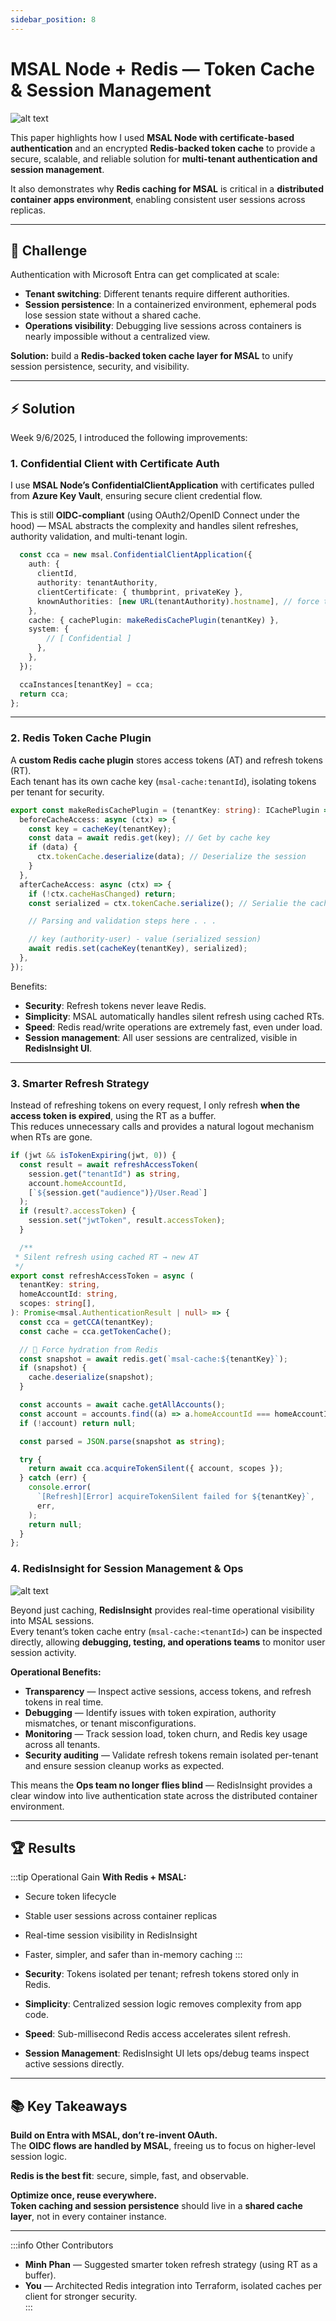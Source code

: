 ```yaml
---
sidebar_position: 8
---
```


# MSAL Node + Redis — Token Cache & Session Management

![alt text](image-2.png)

This paper highlights how I used **MSAL Node with certificate-based authentication** and an encrypted **Redis-backed token cache** to provide a secure, scalable, and reliable solution for **multi-tenant authentication and session management**.

It also demonstrates why **Redis caching for MSAL** is critical in a **distributed container apps environment**, enabling consistent user sessions across replicas.

---

## 🚩 Challenge

Authentication with Microsoft Entra can get complicated at scale:

- **Tenant switching**: Different tenants require different authorities.
- **Session persistence**: In a containerized environment, ephemeral pods lose session state without a shared cache.
- **Operations visibility**: Debugging live sessions across containers is nearly impossible without a centralized view.

**Solution:** build a **Redis-backed token cache layer for MSAL** to unify session persistence, security, and visibility.

---

## ⚡ Solution

Week 9/6/2025, I introduced the following improvements:

### 1. Confidential Client with Certificate Auth

I use **MSAL Node’s ConfidentialClientApplication** with certificates pulled from **Azure Key Vault**, ensuring secure client credential flow.

This is still **OIDC-compliant** (using OAuth2/OpenID Connect under the hood) — MSAL abstracts the complexity and handles silent refreshes, authority validation, and multi-tenant login.

```ts
  const cca = new msal.ConfidentialClientApplication({
    auth: {
      clientId,
      authority: tenantAuthority,
      clientCertificate: { thumbprint, privateKey },
      knownAuthorities: [new URL(tenantAuthority).hostname], // force trust for CIAM
    },
    cache: { cachePlugin: makeRedisCachePlugin(tenantKey) },
    system: {
        // [ Confidential ]
      },
    },
  });

  ccaInstances[tenantKey] = cca;
  return cca;
};
```

---

### 2. Redis Token Cache Plugin

A **custom Redis cache plugin** stores access tokens (AT) and refresh tokens (RT).  
Each tenant has its own cache key (`msal-cache:tenantId`), isolating tokens per tenant for security.

```ts
export const makeRedisCachePlugin = (tenantKey: string): ICachePlugin => ({
  beforeCacheAccess: async (ctx) => {
    const key = cacheKey(tenantKey);
    const data = await redis.get(key); // Get by cache key
    if (data) {
      ctx.tokenCache.deserialize(data); // Deserialize the session
    }
  },
  afterCacheAccess: async (ctx) => {
    if (!ctx.cacheHasChanged) return;
    const serialized = ctx.tokenCache.serialize(); // Serialie the cache

    // Parsing and validation steps here . . .

    // key (authority-user) - value (serialized session)
    await redis.set(cacheKey(tenantKey), serialized);
  },
});
```

Benefits:

- **Security**: Refresh tokens never leave Redis.
- **Simplicity**: MSAL automatically handles silent refresh using cached RTs.
- **Speed**: Redis read/write operations are extremely fast, even under load.
- **Session management**: All user sessions are centralized, visible in **RedisInsight UI**.

---

### 3. Smarter Refresh Strategy

Instead of refreshing tokens on every request, I only refresh **when the access token is expired**, using the RT as a buffer.  
This reduces unnecessary calls and provides a natural logout mechanism when RTs are gone.

```ts
if (jwt && isTokenExpiring(jwt, 0)) {
  const result = await refreshAccessToken(
    session.get("tenantId") as string,
    account.homeAccountId,
    [`${session.get("audience")}/User.Read`]
  );
  if (result?.accessToken) {
    session.set("jwtToken", result.accessToken);
  }

  /**
 * Silent refresh using cached RT → new AT
 */
export const refreshAccessToken = async (
  tenantKey: string,
  homeAccountId: string,
  scopes: string[],
): Promise<msal.AuthenticationResult | null> => {
  const cca = getCCA(tenantKey);
  const cache = cca.getTokenCache();

  // 🔑 Force hydration from Redis
  const snapshot = await redis.get(`msal-cache:${tenantKey}`);
  if (snapshot) {
    cache.deserialize(snapshot);
  }

  const accounts = await cache.getAllAccounts();
  const account = accounts.find((a) => a.homeAccountId === homeAccountId);
  if (!account) return null;

  const parsed = JSON.parse(snapshot as string);

  try {
    return await cca.acquireTokenSilent({ account, scopes });
  } catch (err) {
    console.error(
      `[Refresh][Error] acquireTokenSilent failed for ${tenantKey}`,
      err,
    );
    return null;
  }
};
```

### 4. RedisInsight for Session Management & Ops

![alt text](image-1.png)

Beyond just caching, **RedisInsight** provides real-time operational visibility into MSAL sessions.  
Every tenant’s token cache entry (`msal-cache:<tenantId>`) can be inspected directly, allowing **debugging, testing, and operations teams** to monitor user session activity.

**Operational Benefits:**

- **Transparency** — Inspect active sessions, access tokens, and refresh tokens in real time.
- **Debugging** — Identify issues with token expiration, authority mismatches, or tenant misconfigurations.
- **Monitoring** — Track session load, token churn, and Redis key usage across all tenants.
- **Security auditing** — Validate refresh tokens remain isolated per-tenant and ensure session cleanup works as expected.

This means the **Ops team no longer flies blind** — RedisInsight provides a clear window into live authentication state across the distributed container environment.

---

## 🏆 Results

:::tip Operational Gain
**With Redis + MSAL:**

- Secure token lifecycle
- Stable user sessions across container replicas
- Real-time session visibility in RedisInsight
- Faster, simpler, and safer than in-memory caching
  :::

- **Security**: Tokens isolated per tenant; refresh tokens stored only in Redis.
- **Simplicity**: Centralized session logic removes complexity from app code.
- **Speed**: Sub-millisecond Redis access accelerates silent refresh.
- **Session Management**: RedisInsight UI lets ops/debug teams inspect active sessions directly.

---

## 📚 Key Takeaways

**Build on Entra with MSAL, don’t re-invent OAuth.**  
The **OIDC flows are handled by MSAL**, freeing us to focus on higher-level session logic.

**Redis is the best fit**: secure, simple, fast, and observable.

**Optimize once, reuse everywhere.**  
**Token caching and session persistence** should live in a **shared cache layer**, not in every container instance.

---

:::info Other Contributors

- **Minh Phan** — Suggested smarter token refresh strategy (using RT as a buffer).
- **You** — Architected Redis integration into Terraform, isolated caches per client for stronger security.  
  :::
